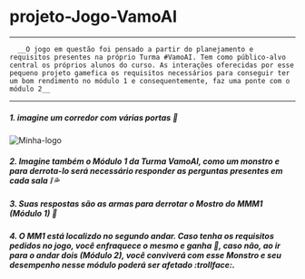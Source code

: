 # projeto-Jogo-VamoAI 
---
      __O jogo em questão foi pensado a partir do planejamento e requisitos presentes na próprio Turma #VamoAI. Tem como público-alvo central os próprios alunos do curso. As interações oferecidas por esse pequeno projeto gamefica os requisitos necessários para conseguir ter um bom rendimento no módulo 1 e consequentemente, faz uma ponte com o módulo 2__
---

##### **1.** imagine um corredor com várias portas :thought_balloon:
![Minha-logo](https://github.com/Natalia-oli/imagens/blob/master/corredor.jpg)

##### **2.** Imagine também o Módulo 1 da Turma VamoAI, como um monstro e para derrota-lo será necessário responder as perguntas presentes em cada sala :grey_exclamation: :sweat_drops:

##### **3.** Suas respostas são as armas para derrotar o Mostro do MMM1 (Módulo 1) :muscle:

##### **4.** O MM1 está localizdo no segundo andar. Caso tenha os requisitos pedidos no jogo, você enfraquece o mesmo e ganha :no_good:, caso não, ao ir para o andar dois (Módulo 2), você conviverá com esse Monstro e seu desempenho nesse módulo poderá ser afetado :trollface:. 





